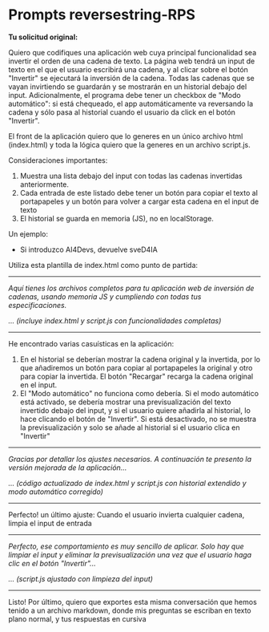 # Prompts reversestring-RPS

**Tu solicitud original:**

Quiero que codifiques una aplicación web cuya principal funcionalidad sea invertir el orden de una cadena de texto. La página web tendrá un input de texto en el que el usuario escribirá una cadena, y al clicar sobre el botón "Invertir" se ejecutará la inversión de la cadena. Todas las cadenas que se vayan invirtiendo se guardarán y se mostrarán en un historial debajo del input. Adicionalmente, el programa debe tener un checkbox de "Modo automático": si está chequeado, el app automáticamente va reversando la cadena y sólo pasa al historial cuando el usuario da click en el botón "Invertir".

El front de la aplicación quiero que lo generes en un único archivo html (index.html) y toda la lógica quiero que la generes en un archivo script.js.

Consideraciones importantes:
1. Muestra una lista debajo del input con todas las cadenas invertidas anteriormente.
2. Cada entrada de este listado debe tener un botón para copiar el texto al portapapeles y un botón para volver a cargar esta cadena en el input de texto
3. El historial se guarda en memoria (JS), no en localStorage.

Un ejemplo:
- Si introduzco AI4Devs, devuelve sveD4IA

Utiliza esta plantilla de index.html como punto de partida:
<!DOCTYPE html>
<html lang="en">
<head>
    <meta charset="UTF-8">
    <meta name="viewport" content="width=device-width, initial-scale=1.0">
    <title>Reverse String RPS</title>    
</head>
<body>
<script src="script.js"></script>
</body>
</html>

---

*Aquí tienes los archivos completos para tu aplicación web de inversión de cadenas, usando memoria JS y cumpliendo con todas tus especificaciones.*

*... (incluye index.html y script.js con funcionalidades completas)*

---

He encontrado varias casuísticas en la aplicación:
1. En el historial se deberían mostrar la cadena original y la invertida, por lo que añadiremos un botón para copiar al portapapeles la original y otro para copiar la invertida. El botón "Recargar" recarga la cadena original en el input.
2. El "Modo automático" no funciona como debería. Si el modo automático está activado, se debería mostrar una previsualización del texto invertido debajo del input, y si el usuario quiere añadirla al historial, lo hace clicando el botón de "Invertir". Si está desactivado, no se muestra la previsualización y solo se añade al historial si el usuario clica en "Invertir"

---

*Gracias por detallar los ajustes necesarios. A continuación te presento la versión mejorada de la aplicación...*

*... (código actualizado de index.html y script.js con historial extendido y modo automático corregido)*

---

Perfecto! un último ajuste: Cuando el usuario invierta cualquier cadena, limpia el input de entrada

---

*Perfecto, ese comportamiento es muy sencillo de aplicar. Solo hay que limpiar el input y eliminar la previsualización una vez que el usuario haga clic en el botón "Invertir"...*

*... (script.js ajustado con limpieza del input)*

---

Listo! Por último, quiero que exportes esta misma conversación que hemos tenido a un archivo markdown, donde mis preguntas se escriban en texto plano normal, y tus respuestas en cursiva
